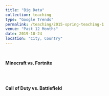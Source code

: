 ```yaml
---
title: "Big Data"
collection: teaching
type: "Google Trends"
permalink: /teaching/2015-spring-teaching-1
venue: "Past 12 Months"
date: 2019-10-24
location: "City, Country"
---
```


<br>

<b>Minecraft vs. Fortnite</b>

<br>

<script type="text/javascript" src="https://ssl.gstatic.com/trends_nrtr/1982_RC01/embed_loader.js"></script> <script type="text/javascript"> trends.embed.renderExploreWidget("TIMESERIES", {"comparisonItem":[{"keyword":"minecraft","geo":"US","time":"today 12-m"},{"keyword":"fortnite","geo":"US","time":"today 12-m"}],"category":0,"property":""}, {"exploreQuery":"geo=US&q=minecraft,fortnite&date=today 12-m,today 12-m","guestPath":"https://trends.google.com:443/trends/embed/"}); </script> 

<br>

<b>Call of Duty vs. Battlefield</b>

<br>

<script type="text/javascript" src="https://ssl.gstatic.com/trends_nrtr/1982_RC01/embed_loader.js"></script> <script type="text/javascript"> trends.embed.renderExploreWidget("TIMESERIES", {"comparisonItem":[{"keyword":"call of duty","geo":"US","time":"today 12-m"},{"keyword":"battlefield","geo":"US","time":"today 12-m"}],"category":0,"property":""}, {"exploreQuery":"geo=US&q=call%20of%20duty,battlefield&date=today 12-m,today 12-m","guestPath":"https://trends.google.com:443/trends/embed/"}); </script> 
